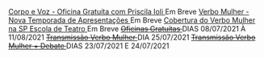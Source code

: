 [ Corpo e Voz - Oficina Gratuíta com Priscila Ioli ]() Em Breve 
[ Verbo Mulher - Nova Temporada de Apresentações ]() Em Breve
[ Cobertura do Verbo Mulher na SP Escola de Teatro ](https://www.spescoladeteatro.org.br/noticia/tag/verbo-mulher) Em Breve
~~[ Oficinas Gratuítas ](https://docs.google.com/forms/d/e/1FAIpQLScaMnpROJQd0P0z3mJjFo-z4Fkxlu4tkugnkWlZfCewgqvT0Q/viewform)~~ DIAS 08/07/2021 À 11/08/2021 
~~[ Transmissão Verbo Mulher ](https://www.facebook.com/CentroCulturalMonteAzul)~~ DIA 25/07/2021
~~[ Transmissão Verbo Mulher + Debate ](https://www.instagram.com/epcultural151/)~~ DIAS 23/07/2021 E 24/07/2021 
